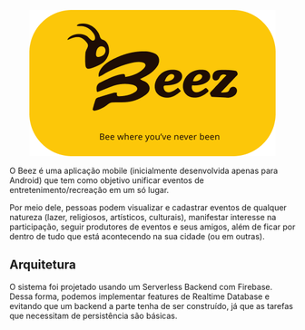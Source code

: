<p align="center">
  <img src="app_logo.png" alt="Beez Logo" />
</p>

O Beez é uma aplicação mobile (inicialmente desenvolvida apenas para Android) que tem como objetivo unificar eventos de entretenimento/recreação em um só lugar.

Por meio dele, pessoas podem visualizar e cadastrar eventos de qualquer natureza (lazer, religiosos, artísticos, culturais), manifestar interesse na participação, seguir produtores de eventos e seus amigos, além de ficar por dentro de tudo que está acontecendo na sua cidade (ou em outras).

## Arquitetura

O sistema foi projetado usando um Serverless Backend com Firebase. Dessa forma, podemos implementar features de Realtime Database e evitando que um backend a parte tenha de ser construído, já que as tarefas que necessitam de persistência são básicas.
